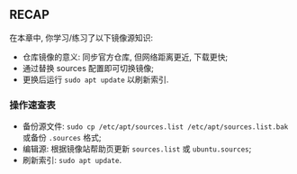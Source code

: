 ## RECAP

在本章中, 你学习/练习了以下镜像源知识:

- 仓库镜像的意义: 同步官方仓库, 但网络距离更近, 下载更快;
- 通过替换 sources 配置即可切换镜像;
- 更换后运行 `sudo apt update` 以刷新索引.

### 操作速查表

- 备份源文件: `sudo cp /etc/apt/sources.list /etc/apt/sources.list.bak` 或备份 `.sources` 格式;
- 编辑源: 根据镜像站帮助页更新 `sources.list` 或 `ubuntu.sources`;
- 刷新索引: `sudo apt update`.